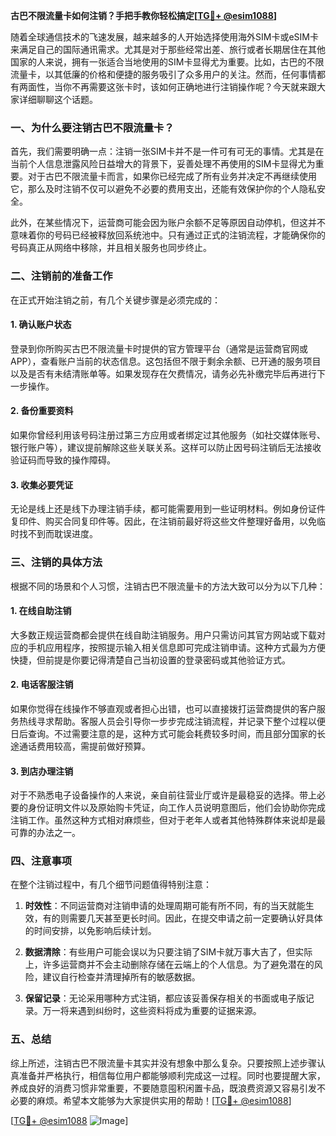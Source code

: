 **古巴不限流量卡如何注销？手把手教你轻松搞定[[TG💪+ @esim1088](https://t.me/s/esim1088)]**

随着全球通信技术的飞速发展，越来越多的人开始选择使用海外SIM卡或eSIM卡来满足自己的国际通讯需求。尤其是对于那些经常出差、旅行或者长期居住在其他国家的人来说，拥有一张适合当地使用的SIM卡显得尤为重要。比如，古巴的不限流量卡，以其低廉的价格和便捷的服务吸引了众多用户的关注。然而，任何事情都有两面性，当你不再需要这张卡时，该如何正确地进行注销操作呢？今天就来跟大家详细聊聊这个话题。

### 一、为什么要注销古巴不限流量卡？

首先，我们需要明确一点：注销一张SIM卡并不是一件可有可无的事情。尤其是在当前个人信息泄露风险日益增大的背景下，妥善处理不再使用的SIM卡显得尤为重要。对于古巴不限流量卡而言，如果你已经完成了所有业务并决定不再继续使用它，那么及时注销不仅可以避免不必要的费用支出，还能有效保护你的个人隐私安全。

此外，在某些情况下，运营商可能会因为账户余额不足等原因自动停机，但这并不意味着你的号码已经被释放回系统池中。只有通过正式的注销流程，才能确保你的号码真正从网络中移除，并且相关服务也同步终止。

### 二、注销前的准备工作

在正式开始注销之前，有几个关键步骤是必须完成的：

#### 1. 确认账户状态
登录到你所购买古巴不限流量卡时提供的官方管理平台（通常是运营商官网或APP），查看账户当前的状态信息。这包括但不限于剩余余额、已开通的服务项目以及是否有未结清账单等。如果发现存在欠费情况，请务必先补缴完毕后再进行下一步操作。

#### 2. 备份重要资料
如果你曾经利用该号码注册过第三方应用或者绑定过其他服务（如社交媒体账号、银行账户等），建议提前解除这些关联关系。这样可以防止因号码注销后无法接收验证码而导致的操作障碍。

#### 3. 收集必要凭证
无论是线上还是线下办理注销手续，都可能需要用到一些证明材料。例如身份证件复印件、购买合同复印件等。因此，在注销前最好将这些文件整理好备用，以免临时找不到而耽误进度。

### 三、注销的具体方法

根据不同的场景和个人习惯，注销古巴不限流量卡的方法大致可以分为以下几种：

#### 1. 在线自助注销
大多数正规运营商都会提供在线自助注销服务。用户只需访问其官方网站或下载对应的手机应用程序，按照提示输入相关信息即可完成注销申请。这种方式最为方便快捷，但前提是你要记得清楚自己当初设置的登录密码或其他验证方式。

#### 2. 电话客服注销
如果你觉得在线操作不够直观或者担心出错，也可以直接拨打运营商提供的客户服务热线寻求帮助。客服人员会引导你一步步完成注销流程，并记录下整个过程以便日后查询。不过需要注意的是，这种方式可能会耗费较多时间，而且部分国家的长途通话费用较高，需提前做好预算。

#### 3. 到店办理注销
对于不熟悉电子设备操作的人来说，亲自前往营业厅或许是最稳妥的选择。带上必要的身份证明文件以及原始购卡凭证，向工作人员说明意图后，他们会协助你完成注销工作。虽然这种方式相对麻烦些，但对于老年人或者其他特殊群体来说却是最可靠的办法之一。

### 四、注意事项

在整个注销过程中，有几个细节问题值得特别注意：

1. **时效性**：不同运营商对注销申请的处理周期可能有所不同，有的当天就能生效，有的则需要几天甚至更长时间。因此，在提交申请之前一定要确认好具体的时间安排，以免影响后续计划。

2. **数据清除**：有些用户可能会误以为只要注销了SIM卡就万事大吉了，但实际上，许多运营商并不会主动删除存储在云端上的个人信息。为了避免潜在的风险，建议自行检查并清理掉所有的敏感数据。

3. **保留记录**：无论采用哪种方式注销，都应该妥善保存相关的书面或电子版记录。万一将来遇到纠纷时，这些资料将成为重要的证据来源。

### 五、总结

综上所述，注销古巴不限流量卡其实并没有想象中那么复杂。只要按照上述步骤认真准备并严格执行，相信每位用户都能够顺利完成这一过程。同时也要提醒大家，养成良好的消费习惯非常重要，不要随意囤积闲置卡品，既浪费资源又容易引发不必要的麻烦。希望本文能够为大家提供实用的帮助！[[TG💪+ @esim1088](https://t.me/s/esim1088)] 

[[TG💪+ @esim1088](https://t.me/s/esim1088) ![Image](https://i.postimg.cc/4NQfJmqS/Snipaste-2025-05-13-00-14-12.png)]